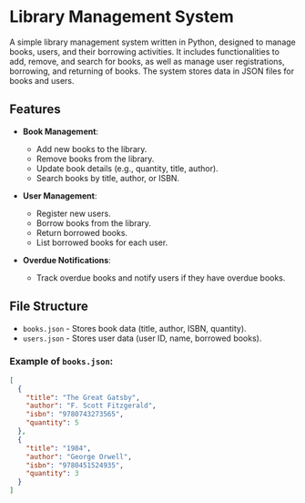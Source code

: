 # Library Management System

A simple library management system written in Python, designed to manage books, users, and their borrowing activities. It includes functionalities to add, remove, and search for books, as well as manage user registrations, borrowing, and returning of books. The system stores data in JSON files for books and users.

## Features

- **Book Management**:
  - Add new books to the library.
  - Remove books from the library.
  - Update book details (e.g., quantity, title, author).
  - Search books by title, author, or ISBN.

- **User Management**:
  - Register new users.
  - Borrow books from the library.
  - Return borrowed books.
  - List borrowed books for each user.

- **Overdue Notifications**:
  - Track overdue books and notify users if they have overdue books.

## File Structure

- `books.json` - Stores book data (title, author, ISBN, quantity).
- `users.json` - Stores user data (user ID, name, borrowed books).

### Example of `books.json`:
```json
[
  {
    "title": "The Great Gatsby",
    "author": "F. Scott Fitzgerald",
    "isbn": "9780743273565",
    "quantity": 5
  },
  {
    "title": "1984",
    "author": "George Orwell",
    "isbn": "9780451524935",
    "quantity": 3
  }
]
